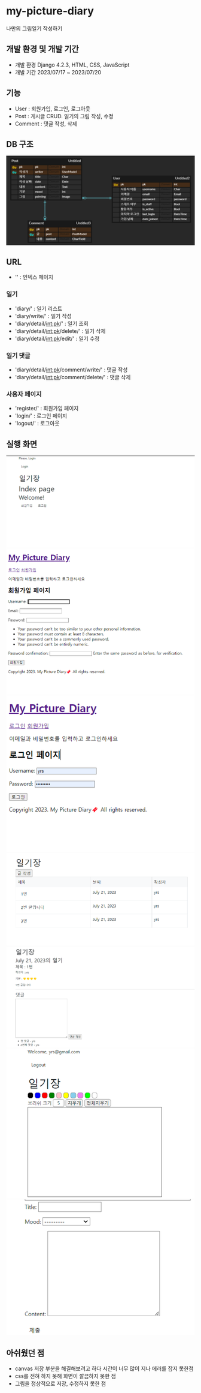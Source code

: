 # my-picture-diary

나만의 그림일기 작성하기

## 개발 환경 및 개발 기간

- 개발 환경
  Django 4.2.3, HTML, CSS, JavaScript
- 개발 기간
  2023/07/17 ~ 2023/07/20

## 기능

- User : 회원가입, 로그인, 로그아웃
- Post : 게시글 CRUD. 일기의 그림 작성, 수정
- Comment : 댓글 작성, 삭제

## DB 구조

![DB diagram](image.png)

## URL

- '' : 인덱스 페이지

### 일기

- 'diary/' : 일기 리스트
- 'diary/write/' : 일기 작성
- 'diary/detail/<int:pk>/' : 일기 조회
- 'diary/detail/<int:pk>/delete/' : 일기 삭제
- 'diary/detail/<int:pk>/edit/' : 일기 수정

### 일기 댓글

- 'diary/detail/<int:pk>/comment/write/' : 댓글 작성
- 'diary/detail/<int:pk>/comment/delete/' : 댓글 삭제

### 사용자 페이지

- 'register/' : 회원가입 페이지
- 'login/' : 로그인 페이지
- 'logout/' : 로그아웃

## 실행 화면

![인덱스 화면](image-3.png)
![회원가입](image-4.png)
![로그인](image-5.png)
![일기 리스트](image-1.png)
![게시글 상세 페이지](image-2.png)
![게시물 작성](image-6.png)
![게시물 작성 텍스트](image-7.png)

## 아쉬웠던 점

- canvas 저장 부분을 해결해보려고 하다 시간이 너무 많이 지나 에러를 잡지 못한점
- css를 전혀 하지 못해 화면이 깔끔하지 못한 점
- 그림을 정상적으로 저장, 수정하지 못한 점
